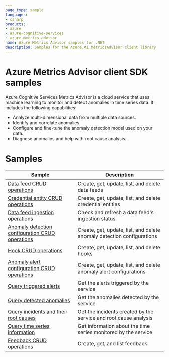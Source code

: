 ```yaml
---
page_type: sample
languages:
- csharp
products:
- azure
- azure-cognitive-services
- azure-metrics-advisor
name: Azure Metrics Advisor samples for .NET
description: Samples for the Azure.AI.MetricsAdvisor client library
---
```


# Azure Metrics Advisor client SDK samples

Azure Cognitive Services Metrics Advisor is a cloud service that uses machine learning to monitor and detect anomalies in time series data. It includes the following capabilities:

- Analyze multi-dimensional data from multiple data sources.
- Identify and correlate anomalies.
- Configure and fine-tune the anomaly detection model used on your data.
- Diagnose anomalies and help with root cause analysis.

# Samples

|**Sample**|**Description**|
|---|---|
|[Data feed CRUD operations][metricsadv-sample1]|Create, get, update, list, and delete data feeds|
|[Credential entity CRUD operations][metricsadv-sample2]|Create, get, update, list, and delete credential entities|
|[Data feed ingestion operations][metricsadv-sample3]|Check and refresh a data feed's ingestion status|
|[Anomaly detection configuration CRUD operations][metricsadv-sample4]|Create, get, update, list, and delete anomaly detection configurations|
|[Hook CRUD operations][metricsadv-sample5]|Create, get, update, list, and delete hooks|
|[Anomaly alert configuration CRUD operations][metricsadv-sample6]|Create, get, update, list, and delete anomaly alert configurations|
|[Query triggered alerts][metricsadv-sample7]|Get the alerts triggered by the service|
|[Query detected anomalies][metricsadv-sample8]|Get the anomalies detected by the service|
|[Query incidents and their root causes][metricsadv-sample9]|Get the incidents created by the service and root cause analysis|
|[Query time series information][metricsadv-sample10]|Get information about the time series monitored by the service|
|[Feedback CRUD operations][metricsadv-sample11]|Create, get, and list feedback|

<!-- LINKS -->
[metricsadv-sample1]: https://github.com/Azure/azure-sdk-for-net/tree/main/sdk/metricsadvisor/Azure.AI.MetricsAdvisor/tests/Samples/Sample01_DataFeedCrudOperations.cs
[metricsadv-sample2]: https://github.com/Azure/azure-sdk-for-net/tree/main/sdk/metricsadvisor/Azure.AI.MetricsAdvisor/tests/Samples/Sample02_CredentialEntityCrudOperations.cs
[metricsadv-sample3]: https://github.com/Azure/azure-sdk-for-net/tree/main/sdk/metricsadvisor/Azure.AI.MetricsAdvisor/tests/Samples/Sample03_DataFeedIngestionOperations.cs
[metricsadv-sample4]: https://github.com/Azure/azure-sdk-for-net/tree/main/sdk/metricsadvisor/Azure.AI.MetricsAdvisor/tests/Samples/Sample04_DetectionConfigurationCrudOperations.cs
[metricsadv-sample5]: https://github.com/Azure/azure-sdk-for-net/tree/main/sdk/metricsadvisor/Azure.AI.MetricsAdvisor/tests/Samples/Sample05_HookCrudOperations.cs
[metricsadv-sample6]: https://github.com/Azure/azure-sdk-for-net/tree/main/sdk/metricsadvisor/Azure.AI.MetricsAdvisor/tests/Samples/Sample06_AlertConfigurationCrudOperations.cs
[metricsadv-sample7]: https://github.com/Azure/azure-sdk-for-net/tree/main/sdk/metricsadvisor/Azure.AI.MetricsAdvisor/tests/Samples/Sample07_QueryTriggeredAlerts.cs
[metricsadv-sample8]: https://github.com/Azure/azure-sdk-for-net/tree/main/sdk/metricsadvisor/Azure.AI.MetricsAdvisor/tests/Samples/Sample08_QueryDetectedAnomalies.cs
[metricsadv-sample9]: https://github.com/Azure/azure-sdk-for-net/tree/main/sdk/metricsadvisor/Azure.AI.MetricsAdvisor/tests/Samples/Sample09_QueryIncidentsAndRootCauses.cs
[metricsadv-sample10]: https://github.com/Azure/azure-sdk-for-net/tree/main/sdk/metricsadvisor/Azure.AI.MetricsAdvisor/tests/Samples/Sample10_QueryTimeSeriesInformation.cs
[metricsadv-sample11]: https://github.com/Azure/azure-sdk-for-net/tree/main/sdk/metricsadvisor/Azure.AI.MetricsAdvisor/tests/Samples/Sample11_FeedbackCrudOperations.cs